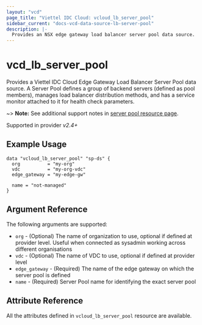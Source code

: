 ```yaml
---
layout: "vcd"
page_title: "Viettel IDC Cloud: vcloud_lb_server_pool"
sidebar_current: "docs-vcd-data-source-lb-server-pool"
description: |-
  Provides an NSX edge gateway load balancer server pool data source.
---
```


# vcd\_lb\_server\_pool

Provides a Viettel IDC Cloud Edge Gateway Load Balancer Server Pool data source. A Server Pool defines
a group of backend servers (defined as pool members), manages load balancer distribution methods, and has a service 
monitor attached to it for health check parameters.

~> **Note:** See additional support notes in [server pool resource page](/providers/terraform-viettelidc/vcloud/latest/docs/resources/lb_server_pool).

Supported in provider *v2.4+*

## Example Usage

```hcl
data "vcloud_lb_server_pool" "sp-ds" {
  org          = "my-org"
  vdc          = "my-org-vdc"
  edge_gateway = "my-edge-gw"

  name = "not-managed"
}
```

## Argument Reference

The following arguments are supported:

* `org` - (Optional) The name of organization to use, optional if defined at provider level. Useful when connected as sysadmin working across different organisations
* `vdc` - (Optional) The name of VDC to use, optional if defined at provider level
* `edge_gateway` - (Required) The name of the edge gateway on which the server pool is defined
* `name` - (Required) Server Pool name for identifying the exact server pool

## Attribute Reference

All the attributes defined in `vcloud_lb_server_pool` resource are available.
